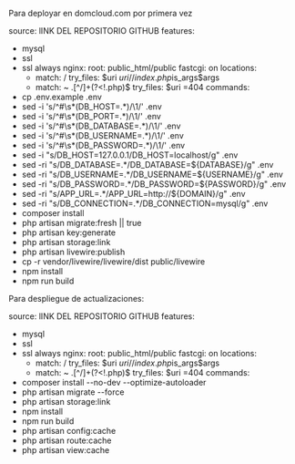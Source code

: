 Para deployar en domcloud.com por primera vez

source: lINK DEL REPOSITORIO GITHUB
features:
  - mysql
  - ssl
  - ssl always
nginx:
  root: public_html/public
  fastcgi: on
  locations:
    - match: /
      try_files: $uri $uri/ /index.php$is_args$args
    - match: ~ \.[^\/]+(?<!\.php)$
      try_files: $uri =404
commands:
  - cp .env.example .env
  - sed -i 's/^#\s*\(DB_HOST=.*\)/\1/' .env
  - sed -i 's/^#\s*\(DB_PORT=.*\)/\1/' .env
  - sed -i 's/^#\s*\(DB_DATABASE=.*\)/\1/' .env
  - sed -i 's/^#\s*\(DB_USERNAME=.*\)/\1/' .env
  - sed -i 's/^#\s*\(DB_PASSWORD=.*\)/\1/' .env
  - sed -i "s/DB_HOST=127.0.0.1/DB_HOST=localhost/g" .env
  - sed -ri "s/DB_DATABASE=.*/DB_DATABASE=${DATABASE}/g" .env
  - sed -ri "s/DB_USERNAME=.*/DB_USERNAME=${USERNAME}/g" .env
  - sed -ri "s/DB_PASSWORD=.*/DB_PASSWORD=${PASSWORD}/g" .env
  - sed -ri "s/APP_URL=.*/APP_URL=http:\/\/${DOMAIN}/g" .env
  - sed -ri "s/DB_CONNECTION=.*/DB_CONNECTION=mysql/g" .env
  - composer install
  - php artisan migrate:fresh || true
  - php artisan key:generate
  - php artisan storage:link
  - php artisan livewire:publish
  - cp -r vendor/livewire/livewire/dist public/livewire
  - npm install
  - npm run build



Para despliegue de actualizaciones:

source: lINK DEL REPOSITORIO GITHUB
features:
  - mysql
  - ssl
  - ssl always
nginx:
  root: public_html/public
  fastcgi: on
  locations:
    - match: /
      try_files: $uri $uri/ /index.php$is_args$args
    - match: ~ \.[^\/]+(?<!\.php)$
      try_files: $uri =404
commands:
  - composer install --no-dev --optimize-autoloader
  - php artisan migrate --force
  - php artisan storage:link
  - npm install
  - npm run build
  - php artisan config:cache
  - php artisan route:cache
  - php artisan view:cache


